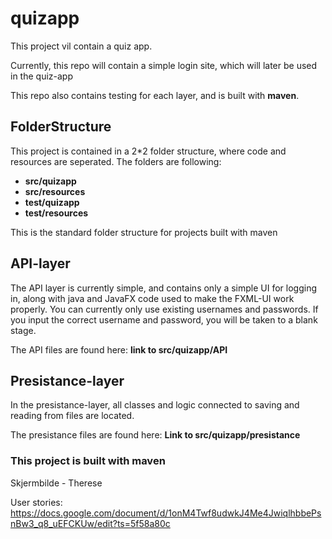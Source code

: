 # quizapp

This project vil contain a quiz app. 

Currently, this repo will contain a simple login site, which will later be used in the quiz-app

This repo also contains testing for each layer, and is built with **maven**.

## FolderStructure

This project is contained in a 2*2 folder structure, where code and resources are seperated. The folders are following:

* **src/quizapp**
* **src/resources**
* **test/quizapp**
* **test/resources**

This is the standard folder structure for projects built with maven

## API-layer

The API layer is currently simple, and contains only a simple UI for logging in, along with java and JavaFX code
used to make the FXML-UI work properly. You can currently only use existing usernames and passwords.
If you input the correct username and password, you will be taken to a blank stage.

The API files are found here:
**link to src/quizapp/API**

## Presistance-layer

In the presistance-layer, all classes and logic connected to saving and reading from files are located.

The presistance files are found here:
**Link to src/quizapp/presistance**

### This project is built with maven

Skjermbilde - Therese

User stories:
https://docs.google.com/document/d/1onM4Twf8udwkJ4Me4JwiqlhbbePsnBw3_q8_uEFCKUw/edit?ts=5f58a80c